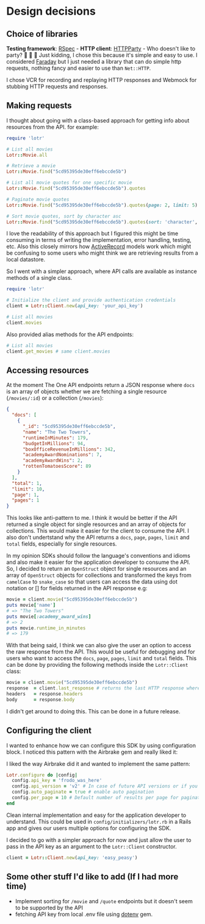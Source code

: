 # Design decisions

## Choice of libraries

**Testing framework**: [RSpec](https://rspec.info/) -
**HTTP client**: [HTTPParty](https://github.com/jnunemaker/httparty) - Who doesn't like to party? :tada: :tada: :tada: Just kidding, I chose this because it's simple and easy to use. I considered [Faraday](https://lostisland.github.io/faraday/) but I just needed a library that can do simple http requests, nothing fancy and easier to use than `Net::HTTP`.

I chose VCR for recording and replaying HTTP responses and Webmock for stubbing HTTP requests and responses.

## Making requests

I thought about going with a class-based approach for getting info about resources from the API. for example:

```ruby
require 'lotr'

# List all movies
Lotr::Movie.all

# Retrieve a movie
Lotr::Movie.find("5cd95395de30eff6ebccde5b")

# List all movie quotes for one specific movie
Lotr::Movie.find("5cd95395de30eff6ebccde5b").quotes

# Paginate movie quotes
Lotr::Movie.find("5cd95395de30eff6ebccde5b").quotes(page: 2, limit: 5)

# Sort movie quotes, sort by character asc
Lotr::Movie.find("5cd95395de30eff6ebccde5b").quotes(sort: 'character', order: 'asc')

```

I love the readability of this approach but I figured this might be time consuming in terms of writing the implementation, error handling, testing, etc. Also this closely mirrors how [ActiveRecord](https://guides.rubyonrails.org/active_record_basics.html#read) models work which might be confusing to some users who might think we are retrieving results from a local datastore.

So I went with a simpler approach, where API calls are available as instance methods of a single class.

```ruby
require 'lotr'

# Initialize the client and provide authentication credentials
client = Lotr::Client.new(api_key: 'your_api_key')

# List all movies
client.movies
```

Also provided alias methods for the API endpoints:

```ruby
# List all movies
client.get_movies # same client.movies
```

## Accessing resources

At the moment The One API endpoints return a JSON response where `docs` is an array of objects whether we are fetching a single resource (`/movies/:id`) or a collection (`/movies`):

```json
{
  "docs": [
    {
      "_id": "5cd95395de30eff6ebccde5b",
      "name": "The Two Towers",
      "runtimeInMinutes": 179,
      "budgetInMillions": 94,
      "boxOfficeRevenueInMillions": 342,
      "academyAwardNominations": 7,
      "academyAwardWins": 2,
      "rottenTomatoesScore": 89
    }
  ],
  "total": 1,
  "limit": 10,
  "page": 1,
  "pages": 1
}
```

This looks like anti-pattern to me. I think it would be better if the API returned a single object for single resources and an array of objects for collections. This would make it easier for the client to consume the API. I also don't undertstand why the API returns a `docs`, `page`, `pages`, `limit` and `total` fields, especially for single resources.

In my opinion SDKs should follow the language's conventions and idioms and also make it easier for the application developer to consume the API. So, I decided to return an `OpenStruct` object for single resources and an array of `OpenStruct` objects for collections and transformed the keys from `camelCase` to `snake_case` so that users can access the data using dot notation or [] for fields returned in the API response e.g:

```ruby
movie = client.movie("5cd95395de30eff6ebccde5b")
puts movie['name']
# => "The Two Towers"
puts movie[:academy_award_wins]
# => 2
puts movie.runtime_in_minutes
# => 179
```

With that being said, I think we can also give the user an option to access the raw response from the API. This would be useful for debugging and for users who want to access the `docs`, `page`, `pages`, `limit` and `total` fields. This can be done by providing the following methods inside the `Lotr::Client` class:

```ruby
movie = client.movie("5cd95395de30eff6ebccde5b")
response  = client.last_response # returns the last HTTP response where the movie was being fetched
headers   = response.headers
body      = response.body
```

I didn't get around to doing this. This can be done in a future release.

## Configuring the client

I wanted to enhance how we can configure this SDK by using configuration block. I noticed this pattern with the Airbrake gem and really liked it:

I liked the way Airbrake did it and wanted to implement the same pattern:

```ruby
Lotr.configure do |config|
  config.api_key = 'frodo_was_here'
  config.api_version = 'v2' # In case of future API versions or if you want to use v1
  config.auto_paginate = true # enable auto pagination
  config.per_page = 10 # Default number of results per page for paginated endpoints
end
```

Clean internal implementation and easy for the application developer to understand. This could be used in `config/initializers/lotr.rb` in a Rails app and gives our users multiple options for configuring the SDK.

I decided to go with a simpler approach for now and just allow the user to pass in the API key as an argument to the `Lotr::Client` constructor.

```ruby
client = Lotr::Client.new(api_key: 'easy_peasy')
```

## Some other stuff I'd like to add (If I had more time)

- Implement sorting for `/movie` and `/quote` endpoints but it doesn't seem to be supported by the API
- fetching API key from local .env file using [dotenv](https://github.com/bkeepers/dotenv) gem.
